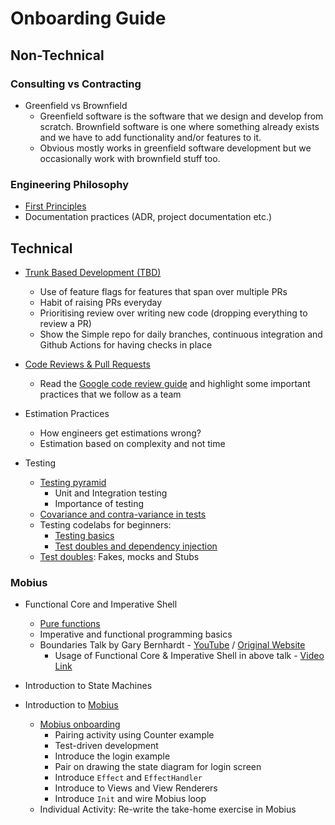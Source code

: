
# Onboarding Guide

## Non-Technical

### Consulting vs Contracting

* Greenfield vs Brownfield
  * Greenfield software is the software that we design and develop from scratch. Brownfield software is one where something already exists and we have to add functionality and/or features to it.
  * Obvious mostly works in greenfield software development but we occasionally work with brownfield stuff too.

### Engineering Philosophy

* [First Principles](../first-principles-of-engineering.md)
* Documentation practices (ADR, project documentation etc.)

## Technical

* [Trunk Based Development \(TBD\)](../release-engineering/trunk-based-development/)
    * Use of feature flags for features that span over multiple PRs
    * Habit of raising PRs everyday
    * Prioritising review over writing new code (dropping everything to review a PR)
    * Show the Simple repo for daily branches, continuous integration and Github Actions for having checks in place

* [Code Reviews & Pull Requests](../release-engineering/code-reviews-and-pull-requests.md)
  * Read the [Google code review guide](https://google.github.io/eng-practices/review/reviewer/) and highlight some important practices that we follow as a team
  
* Estimation Practices
  * How engineers get estimations wrong?
  * Estimation based on complexity and not time

* Testing
  * [Testing pyramid](https://martinfowler.com/articles/practical-test-pyramid.html) 
     * Unit and Integration testing
     * Importance of testing
  * [Covariance and contra-variance in tests](https://www.javacodegeeks.com/2011/11/principles-for-creating-maintainable.html)
  * Testing codelabs for beginners: 
    * [Testing basics]( https://codelabs.developers.google.com/codelabs/advanced-android-kotlin-training-testing-basics/index.html#0)
    * [Test doubles and dependency injection](https://codelabs.developers.google.com/codelabs/advanced-android-kotlin-training-testing-test-doubles/index.html#0)
  * [Test doubles](https://obvious.in/blog/testing-production-code/): Fakes, mocks and Stubs 

### Mobius
* Functional Core and Imperative Shell 
  * [Pure functions](lessons/001-function-purity.md)
  * Imperative and functional programming basics
  * Boundaries Talk by Gary Bernhardt - [YouTube](https://www.youtube.com/watch?v=yTkzNHF6rMs) / [Original Website](https://www.destroyallsoftware.com/talks/boundaries)
    * Usage of Functional Core & Imperative Shell in above talk - [Video Link](https://www.destroyallsoftware.com/screencasts/catalog/functional-core-imperative-shell)

* Introduction to State Machines

* Introduction to [Mobius](https://github.com/spotify/mobius/wiki)
  * [Mobius onboarding](../onboarding/first-week-mobius.md)
    * Pairing activity using Counter example
    * Test-driven development
    * Introduce the login example
    * Pair on drawing the state diagram for login screen
    * Introduce `Effect` and `EffectHandler`
    * Introduce to Views and View Renderers
    * Introduce `Init` and wire Mobius loop
  * Individual Activity: Re-write the take-home exercise in Mobius
